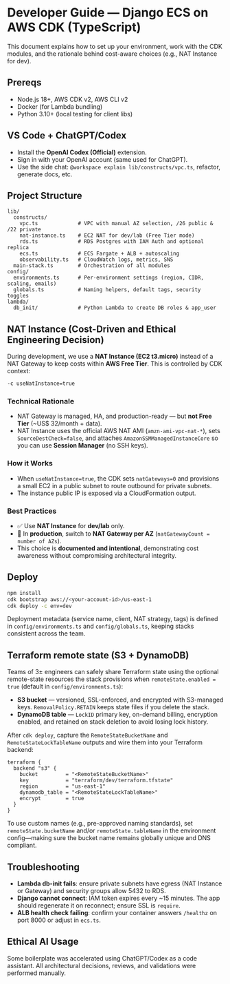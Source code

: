 # Developer Guide — Django ECS on AWS CDK (TypeScript)

This document explains how to set up your environment, work with the CDK modules, and the rationale behind cost-aware choices (e.g., NAT Instance for dev).

## Prereqs
- Node.js 18+, AWS CDK v2, AWS CLI v2
- Docker (for Lambda bundling)
- Python 3.10+ (local testing for client libs)

## VS Code + ChatGPT/Codex
- Install the **OpenAI Codex (Official)** extension.
- Sign in with your OpenAI account (same used for ChatGPT).
- Use the side chat: `@workspace explain lib/constructs/vpc.ts`, refactor, generate docs, etc.

## Project Structure
```
lib/
  constructs/
    vpc.ts             # VPC with manual AZ selection, /26 public & /22 private
    nat-instance.ts    # EC2 NAT for dev/lab (Free Tier mode)
    rds.ts             # RDS Postgres with IAM Auth and optional replica
    ecs.ts             # ECS Fargate + ALB + autoscaling
    observability.ts   # CloudWatch logs, metrics, SNS
  main-stack.ts        # Orchestration of all modules
config/
  environments.ts      # Per-environment settings (region, CIDR, scaling, emails)
  globals.ts           # Naming helpers, default tags, security toggles
lambda/
  db_init/             # Python Lambda to create DB roles & app_user
```

## NAT Instance (Cost-Driven and Ethical Engineering Decision)

During development, we use a **NAT Instance (EC2 t3.micro)** instead of a NAT Gateway to keep costs within **AWS Free Tier**. This is controlled by CDK context:
```bash
-c useNatInstance=true
```

### Technical Rationale
- NAT Gateway is managed, HA, and production-ready — but **not Free Tier** (~US$ 32/month + data).
- NAT Instance uses the official AWS NAT AMI (`amzn-ami-vpc-nat-*`), sets `SourceDestCheck=false`, and attaches `AmazonSSMManagedInstanceCore` so you can use **Session Manager** (no SSH keys).

### How it Works
- When `useNatInstance=true`, the CDK sets `natGateways=0` and provisions a small EC2 in a public subnet to route outbound for private subnets.
- The instance public IP is exposed via a CloudFormation output.

### Best Practices
- ✅ Use **NAT Instance** for **dev/lab** only.
- 🚫 In **production**, switch to **NAT Gateway per AZ** (`natGatewayCount = number of AZs`).
- This choice is **documented and intentional**, demonstrating cost awareness without compromising architectural integrity.

## Deploy
```bash
npm install
cdk bootstrap aws://<your-account-id>/us-east-1
cdk deploy -c env=dev
```

Deployment metadata (service name, client, NAT strategy, tags) is defined in
`config/environments.ts` and `config/globals.ts`, keeping stacks consistent across
the team.

## Terraform remote state (S3 + DynamoDB)
Teams of 3± engineers can safely share Terraform state using the optional remote-state resources the stack provisions when `remoteState.enabled = true` (default in `config/environments.ts`):

- **S3 bucket** — versioned, SSL-enforced, and encrypted with S3-managed keys. `RemovalPolicy.RETAIN` keeps state files if you delete the stack.
- **DynamoDB table** — `LockID` primary key, on-demand billing, encryption enabled, and retained on stack deletion to avoid losing lock history.

After `cdk deploy`, capture the `RemoteStateBucketName` and `RemoteStateLockTableName` outputs and wire them into your Terraform backend:

```hcl
terraform {
  backend "s3" {
    bucket         = "<RemoteStateBucketName>"
    key            = "terraform/dev/terraform.tfstate"
    region         = "us-east-1"
    dynamodb_table = "<RemoteStateLockTableName>"
    encrypt        = true
  }
}
```

To use custom names (e.g., pre-approved naming standards), set `remoteState.bucketName` and/or `remoteState.tableName` in the environment config—making sure the bucket name remains globally unique and DNS compliant.

## Troubleshooting
- **Lambda db-init fails**: ensure private subnets have egress (NAT Instance or Gateway) and security groups allow 5432 to RDS.
- **Django cannot connect**: IAM token expires every ~15 minutes. The app should regenerate it on reconnect; ensure SSL is `require`.
- **ALB health check failing**: confirm your container answers `/healthz` on port 8000 or adjust in `ecs.ts`.

## Ethical AI Usage
Some boilerplate was accelerated using ChatGPT/Codex as a code assistant. All architectural decisions, reviews, and validations were performed manually.
